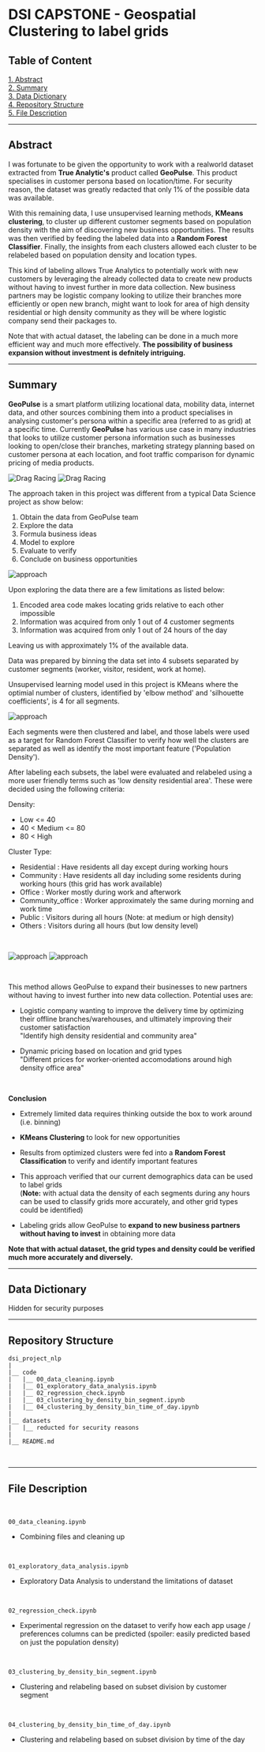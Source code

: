 # DSI CAPSTONE - Geospatial Clustering to label grids

## Table of Content
[1. Abstract](#Abstract) <br>
[2. Summary](#Summary) <br>
[3. Data Dictionary](#Data-Dictionary) <br>
[4. Repository Structure](#Repository-Structure) <br>
[5. File Description](#File-Description)

---

## Abstract

I was fortunate to be given the opportunity to work with a realworld dataset extracted from **True Analytic's** product called **GeoPulse**. This product specialises in customer persona based on location/time. For security reason, the dataset was greatly redacted that only 1% of the possible data was available. <br>

With this remaining data, I use unsupervised learning methods, **KMeans clustering**, to cluster up different customer segments based on population density with the aim of discovering new business opportunities. The results was then verified by feeding the labeled data into a **Random Forest Classifier**. Finally, the insights from each clusters allowed each cluster to be relabeled based on population density and location types. <br>

This kind of labeling allows True Analytics to potentially work with new customers by leveraging the already collected data to create new products without having to invest further in more data collection. New business partners may be logistic company looking to utilize their branches more efficiently or open new branch, might want to look for area of high density residential or high density community as they will be where logistic company send their packages to.

Note that with actual dataset, the labeling can be done in a much more efficient way and much more effectively. **The possibility of business expansion without investment is defnitely intriguing.**

---

## Summary

**GeoPulse** is a smart platform utilizing locational data, mobility data, internet data, and other sources combining them into a product specialises in analysing customer's persona within a specific area (referred to as grid) at a specific time. Currently **GeoPulse** has various use case in many industries that looks to utilize customer persona information such as businesses looking to open/close their branches, marketing strategy planning based on customer persona at each location, and foot traffic comparison for dynamic pricing of media products. <br>


![Drag Racing](image/geopulse_product.png)
![Drag Racing](image/geopulse_map.png)

The approach taken in this project was different from a typical Data Science project as show below: <br>

1. Obtain the data from GeoPulse team
2. Explore the data
3. Formula business ideas
4. Model to explore
5. Evaluate to verify
6. Conclude on business opportunities

![approach](image/approach.png)
<br>


Upon exploring the data there are a few limitations as listed below: <br>
1. Encoded area code makes locating grids relative to each other impossible
2. Information was acquired from only 1 out of 4 customer segments
3. Information was acquired from only 1 out of 24 hours of the day

Leaving us with approximately 1% of the available data. 

Data was prepared by binning the data set into 4 subsets separated by customer segments (worker, visitor, resident, work at home).

Unsupervised learning model used in this project is KMeans where the optimial number of clusters, identified by 'elbow method' and 'silhouette coefficients', is 4 for all segments.

![approach](image/optimum_clusters.png)

Each segments were then clustered and label, and those labels were used as a target for Random Forest Classifier to verify how well the clusters are separated as well as identify the most important feature ('Population Density').

After labeling each subsets, the label were evaluated and relabeled using a more user friendly terms such as 'low density residential area'. These were decided using the following criteria: <br>

Density: <br>

- Low <= 40
- 40 < Medium <= 80
- 80 < High

Cluster Type: <br>

- Residential : Have residents all day except during working hours
- Community : Have residents all day including some residents during working hours (this grid has work available)
- Office : Worker mostly during work and afterwork
- Community_office : Worker approximately the same during morning and work time
- Public : Visitors during all hours (Note: at medium or high density)
- Others : Visitors during all hours (but low density level)
<br>


![approach](image/evaluate_clusters.png)
![approach](image/potential_use.png)

<br>

This method allows GeoPulse to expand their businesses to new partners without having to invest further into new data collection. Potential uses are: <br>
- Logistic company wanting to improve the delivery time by optimizing their offline branches/warehouses, and ultimately improving their customer satisfaction <br>
"Identify high density residential and community area"

- Dynamic pricing based on location and grid types <br>
"Different prices for worker-oriented accomodations around high density office area" 
<br>


**Conclusion** <br>

- Extremely limited data requires thinking outside the box to work around (i.e. binning)

- **KMeans Clustering** to look for new opportunities

- Results from optimized clusters were fed into a **Random Forest Classification** to verify and identify important features

- This approach verified that our current demographics data can be used to label grids <br>
(**Note:** with actual data the density of each segments during any hours can be used to classify grids more accurately, and other grid types could be identified)

- Labeling grids allow GeoPulse to **expand to new business partners without having to invest** in obtaining more data


**Note that with actual dataset, the grid types and density could be verified much more accurately and diversely.**

---

## Data Dictionary

Hidden for security purposes

---

## Repository Structure 
```
dsi_project_nlp
|
|__ code
|   |__ 00_data_cleaning.ipynb  
|   |__ 01_exploratory_data_analysis.ipynb
|   |__ 02_regression_check.ipynb
|   |__ 03_clustering_by_density_bin_segment.ipynb
|   |__ 04_clustering_by_density_bin_time_of_day.ipynb 
|  
|__ datasets
|   |__ reducted for security reasons
|
|__ README.md

```
<br>

---

## File Description
<br>

    00_data_cleaning.ipynb
- Combining files and cleaning up

<br>

    01_exploratory_data_analysis.ipynb
- Exploratory Data Analysis to understand the limitations of dataset

<br>

    02_regression_check.ipynb

- Experimental regression on the dataset to verify how each app usage / preferences columns can be predicted (spoiler: easily predicted based on just the population density)

<br>

    03_clustering_by_density_bin_segment.ipynb
- Clustering and relabeling based on subset division by customer segment

<br>

    04_clustering_by_density_bin_time_of_day.ipynb

- Clustering and relabeling based on subset division by time of the day